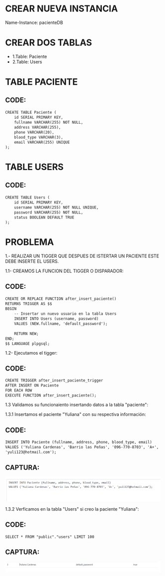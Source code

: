 # CREAR NUEVA INSTANCIA
Name-Instance: pacienteDB
# CREAR DOS TABLAS 
- 1.Table: Paciente
- 2.Table: Users
# TABLE PACIENTE
## CODE:
```
CREATE TABLE Paciente (
    id SERIAL PRIMARY KEY,
    fullname VARCHAR(255) NOT NULL,
    address VARCHAR(255),
    phone VARCHAR(20),
    blood_type VARCHAR(3),
    email VARCHAR(255) UNIQUE
);
```
# TABLE USERS
## CODE:
```
CREATE TABLE Users (
    id SERIAL PRIMARY KEY,
    username VARCHAR(255) NOT NULL UNIQUE,
    password VARCHAR(255) NOT NULL,
    status BOOLEAN DEFAULT TRUE
);
```
# PROBLEMA
1.- REALIZAR UN TIGGER QUE DESPUES DE ISTERTAR UN PACIENTE ESTE DEBE INSERTE EL USERS.

1.1- CREAMOS LA FUNCION DEL TIGGER O DISPARADOR:
## CODE:
```
CREATE OR REPLACE FUNCTION after_insert_paciente()
RETURNS TRIGGER AS $$
BEGIN
    -- Insertar un nuevo usuario en la tabla Users
    INSERT INTO Users (username, password)
    VALUES (NEW.fullname, 'default_password');
    
    RETURN NEW;
END;
$$ LANGUAGE plpgsql;
```
1.2- Ejecutamos el tigger:
## CODE:
```
CREATE TRIGGER after_insert_paciente_trigger
AFTER INSERT ON Paciente
FOR EACH ROW
EXECUTE FUNCTION after_insert_paciente();
```
1.3 Validamos su funcionaiento insertando datos a la tabla "paciente":

1.3.1 Insertamos el paciente "Yuliana" con su respectiva información:

## CODE:
```
INSERT INTO Paciente (fullname, address, phone, blood_type, email)
VALUES ('Yuliana Cardenas', 'Barrio las Peñas', '096-770-8703', 'A+', 'yuli123@hotmail.com');
```
## CAPTURA:

<img src = "Img/Captura de pantalla 2024-07-25 105748.png" width = "500">


1.3.2 Verficamos en la tabla "Users" si creo la paciente "Yuliana":

## CODE:
```
SELECT * FROM "public"."users" LIMIT 100
```
## CAPTURA:

<img src = "Img/Captura de pantalla 2024-07-25 105723.png" width = "500">









